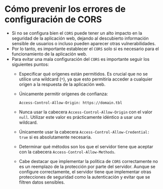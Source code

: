 # Cómo prevenir los errores de configuración de CORS

* Si no se configura bien el `CORS` puede tener un alto impacto en la seguridad de la aplicación web, dejando al descubierto información sensible de usuarios o incluso pueden aparecer otras vulnerabilidades.
* Por lo tanto, es importante establecer el `CORS` solo si es necesario para el funcionamiento de la aplicación web.
* Para evitar una mala configuración del `CORS` es importante seguir los siguientes puntos:
  * Especificar qué orígenes están permitidos. Es crucial que no se utilice una wildcard (`*`), ya que esto permitiría acceder a cualquier origen a la respuesta de la aplicación web.
  * Únicamente permitir orígenes de confianza:

    ```
    Access-Control-Allow-Origin: https://domain.tbl
    ```

  * Nunca usar la cabecera `Access-Control-Allow-Origin` con el valor `null`. Utilizar este valor es prácticamente idéntico a usar una wildcard.
  * Únicamente usar la cabecera `Access-Control-Allow-Credential: true` si es absolutamente necesaria.
  * Determinar qué métodos son los que el servidor tiene que aceptar con la cabecera `Access-Control-Allow-Methods`.
  * Cabe destacar que implementar la política de `CORS` correctamente no es un reemplazo de la protección por parte del servidor. Aunque se configure correctamente, el servidor tiene que implementar otras protecciones de seguridad como la autenticación y evitar que se filtren datos sensibles.
